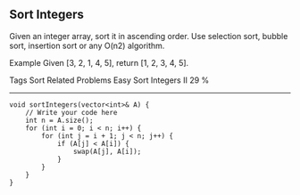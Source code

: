 ## Sort Integers  ##

Given an integer array, sort it in ascending order. Use selection sort, bubble sort, insertion sort or any O(n2) algorithm.

Example
Given [3, 2, 1, 4, 5], return [1, 2, 3, 4, 5].

Tags 
Sort
Related Problems 
Easy Sort Integers II 29 %

----------
    void sortIntegers(vector<int>& A) {
        // Write your code here
        int n = A.size();
        for (int i = 0; i < n; i++) {
            for (int j = i + 1; j < n; j++) {
                if (A[j] < A[i]) {
                    swap(A[j], A[i]);
                }
            }
        }
    }